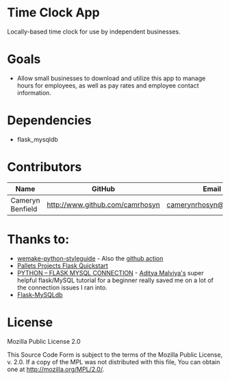 # Time Clock App
Locally-based time clock for use by independent businesses.

# Goals
 - Allow small businesses to download and utilize this app to manage hours for employees, as well as pay rates and employee contact information.

# Dependencies
- flask_mysqldb

# Contributors
Name | GitHub | Email
-----|--------|------
Cameryn Benfield | http://www.github.com/camrhosyn | camerynrhosyn@gmail.com

# Thanks to:
- [wemake-python-styleguide](https://wemake-python-stylegui.de/en/latest/) - Also the [github action](https://github.com/marketplace/actions/wemake-python-styleguide)
- [Pallets Projects Flask Quickstart](https://flask.palletsprojects.com/en/1.1.x/quickstart/)
- [PYTHON – FLASK MYSQL CONNECTION](https://www.codementor.io/@adityamalviya/python-flask-mysql-connection-rxblpje73) - [Aditya Malviya's](https://www.codementor.io/@adityamalviya) super helpful flask/MySQL tutorial for a beginner really saved me on a lot of the connection issues I ran into.
- [Flask-MySQLdb](https://flask-mysqldb.readthedocs.io/en/latest/)

# License
Mozilla Public License 2.0

This Source Code Form is subject to the terms of the Mozilla Public License, v. 2.0. If a copy of the MPL was not distributed with this file, You can obtain one at http://mozilla.org/MPL/2.0/.
